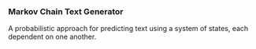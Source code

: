 ### **Markov Chain Text Generator**

A probabilistic approach for predicting text using a system of states, each dependent on one another.  